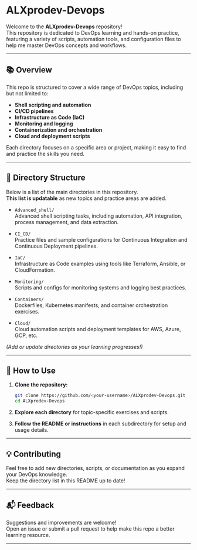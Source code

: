 # ALXprodev-Devops

Welcome to the **ALXprodev-Devops** repository!  
This repository is dedicated to DevOps learning and hands-on practice, featuring a variety of scripts, automation tools, and configuration files to help me master DevOps concepts and workflows.

---

## 📚 Overview

This repo is structured to cover a wide range of DevOps topics, including but not limited to:

- **Shell scripting and automation**
- **CI/CD pipelines**
- **Infrastructure as Code (IaC)**
- **Monitoring and logging**
- **Containerization and orchestration**
- **Cloud and deployment scripts**

Each directory focuses on a specific area or project, making it easy to find and practice the skills you need.

---

## 📁 Directory Structure

Below is a list of the main directories in this repository.  
**This list is updatable** as new topics and practice areas are added.

- `Advanced_shell/`  
  Advanced shell scripting tasks, including automation, API integration, process management, and data extraction.

- `CI_CD/`  
  Practice files and sample configurations for Continuous Integration and Continuous Deployment pipelines.

- `IaC/`  
  Infrastructure as Code examples using tools like Terraform, Ansible, or CloudFormation.

- `Monitoring/`  
  Scripts and configs for monitoring systems and logging best practices.

- `Containers/`  
  Dockerfiles, Kubernetes manifests, and container orchestration exercises.

- `Cloud/`  
  Cloud automation scripts and deployment templates for AWS, Azure, GCP, etc.

*(Add or update directories as your learning progresses!)*

---

## 📝 How to Use

1. **Clone the repository:**
   ```bash
   git clone https://github.com/<your-username>/ALXprodev-Devops.git
   cd ALXprodev-Devops
   ```

2. **Explore each directory** for topic-specific exercises and scripts.

3. **Follow the README or instructions** in each subdirectory for setup and usage details.

---

## 💡 Contributing

Feel free to add new directories, scripts, or documentation as you expand your DevOps knowledge.  
Keep the directory list in this README up to date!

---

## 📬 Feedback

Suggestions and improvements are welcome!  
Open an issue or submit a pull request to help make this repo a better learning resource.

---
